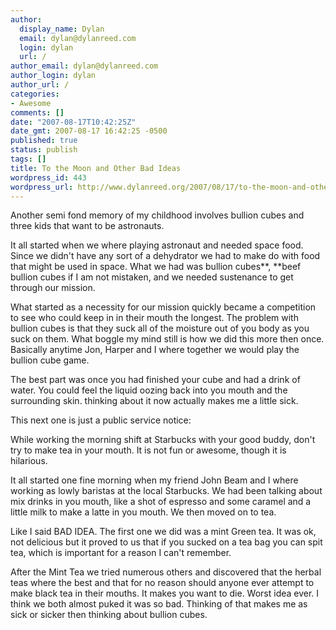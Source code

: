 ```yaml
---
author:
  display_name: Dylan
  email: dylan@dylanreed.com
  login: dylan
  url: /
author_email: dylan@dylanreed.com
author_login: dylan
author_url: /
categories:
- Awesome
comments: []
date: "2007-08-17T10:42:25Z"
date_gmt: 2007-08-17 16:42:25 -0500
published: true
status: publish
tags: []
title: To the Moon and Other Bad Ideas
wordpress_id: 443
wordpress_url: http://www.dylanreed.org/2007/08/17/to-the-moon-and-other-bad-ideas/
---
```


Another semi fond memory of my childhood involves bullion cubes and three kids that want to be astronauts.

It all started when we where playing astronaut and needed space food. Since we didn't have any sort of a dehydrator we had to make do with food that might be used in space. What we had was bullion cubes**, **beef bullion cubes if I am not mistaken, and we needed sustenance to get through our mission.

What started as a necessity for our mission quickly became a competition to see who could keep in in their mouth the longest. The problem with bullion cubes is that they suck all of the moisture out of you body as you suck on them. What boggle my mind still is how we did this more then once. Basically anytime Jon, Harper and I where together we would play the bullion cube game.

The best part was once you had finished your cube and had a drink of water. You could feel the liquid oozing back into you mouth and the surrounding skin. thinking about it now actually makes me a little sick.

This next one is just a public service notice:

While working the morning shift at Starbucks with your good buddy, don't try to make tea in your mouth. It is not fun or awesome, though it is hilarious.

It all started one fine morning when my friend John Beam and I where working as lowly baristas at the local Starbucks. We had been talking about mix drinks in you mouth, like a shot of espresso and some caramel and a little milk to make a latte in you mouth. We then moved on to tea.

Like I said BAD IDEA. The first one we did was a mint Green tea. It was ok, not delicious but it proved to us that if you sucked on a tea bag you can spit tea, which is important for a reason I can't remember.

After the Mint Tea we tried numerous others and discovered that the herbal teas where the best and that for no reason should anyone ever attempt to make black tea in their mouths. It makes you want to die. Worst idea ever. I think we both almost puked it was so bad. Thinking of that makes me as sick or sicker then thinking about bullion cubes.
